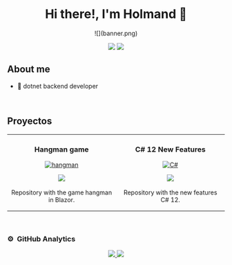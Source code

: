 <div align="center">
<h1 align="center">Hi there!, I'm Holmand 👋</h1>
![](banner.png)
<p align="center">
    <a href="https://twitter.com/holmand21"><img src="https://img.shields.io/badge/-Twitter-2D2B55?style=flat-square&logo=twitter&logoColor=white"/></a>
    <a href="https://linkedin.com/in/holmandvillalba"><img src="https://img.shields.io/badge/-LinkedIn-2D2B55?style=flat-square&logo=linkedin&logoColor=white"/></a>
</p>
</div>

## About me

- 📲 dotnet backend developer
<br>

## Proyectos

<table>
<tr>
<td width="50%">
<h3 align="center">Hangman game</h3>
<div align="center">
<a href="https://th.bing.com/th/id/OIP.kRY_SQ2wyEboOBVoj4OCtQAAAA?rs=1&pid=ImgDetMain" target="_blank"><img src="https://th.bing.com/th/id/OIP.kRY_SQ2wyEboOBVoj4OCtQAAAA?rs=1&pid=ImgDetMain" width="300" alt="hangman"></a>
<p>
<a href="https://github.com/hodaviba/hangman" target="_blank">
<img src="https://img.shields.io/badge/CÓDIGO-ff9?style=for-the-badge&logo=github&logoColor=black">
</a>
</p>
<p>Repository with the game hangman in Blazor.</p>
</div>
</td>

<td width="50%">
<h3 align="center">C# 12 New Features</h3>
<div align="center">
<a href="https://devblogs.microsoft.com/dotnet/wp-content/uploads/sites/10/2023/04/csharp12.png" target="_blank"><img src="https://devblogs.microsoft.com/dotnet/wp-content/uploads/sites/10/2023/04/csharp12.png" width="400" alt="C#"></a>
<p>
<a href="https://github.com/hodaviba/NewsCSharp12" target="_blank">
<img src="https://img.shields.io/badge/CÓDIGO-ff9?style=for-the-badge&logo=github&logoColor=black">
</a>
</p>
<p>Repository with the new features C# 12.</p>
</div>
</td>
</tr>
</table>

</br>

### ⚙️ &nbsp;GitHub Analytics

<p align="center">
<a href="https://github.com/hodaviba">
  <img height="180em" src="https://github-readme-stats-eight-theta.vercel.app/api?username=hodaviba&show_icons=true&theme=algolia&include_all_commits=true&count_private=true"/>
  <img height="180em" src="https://github-readme-stats-eight-theta.vercel.app/api/top-langs/?username=hodaviba&layout=compact&langs_count=8&theme=algolia"/>
</a>
</p>

<!--
### Hi there 👋
**hodaviba/hodaviba** is a ✨ _special_ ✨ repository because its `README.md` (this file) appears on your GitHub profile.

Here are some ideas to get you started:

- 🔭 I’m currently working on ...
- 🌱 I’m currently learning ...
- 👯 I’m looking to collaborate on ...
- 🤔 I’m looking for help with ...
- 💬 Ask me about ...
- 📫 How to reach me: ...
- 😄 Pronouns: ...
- ⚡ Fun fact: ...
-->
